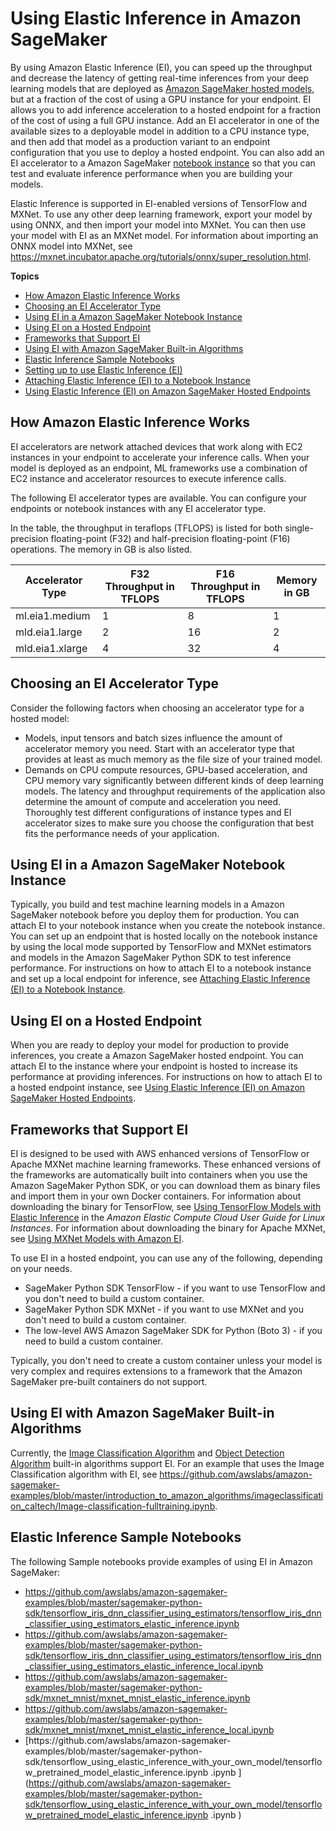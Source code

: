 # Using Elastic Inference in Amazon SageMaker<a name="ei"></a>

By using Amazon Elastic Inference \(EI\), you can speed up the throughput and decrease the latency of getting real\-time inferences from your deep learning models that are deployed as [Amazon SageMaker hosted models](https://docs.aws.amazon.com/sagemaker/latest/dg/how-it-works-hosting.html), but at a fraction of the cost of using a GPU instance for your endpoint\. EI allows you to add inference acceleration to a hosted endpoint for a fraction of the cost of using a full GPU instance\. Add an EI accelerator in one of the available sizes to a deployable model in addition to a CPU instance type, and then add that model as a production variant to an endpoint configuration that you use to deploy a hosted endpoint\. You can also add an EI accelerator to a Amazon SageMaker [notebook instance](https://docs.aws.amazon.com/sagemaker/latest/dg/nbi.html) so that you can test and evaluate inference performance when you are building your models\. 

Elastic Inference is supported in EI\-enabled versions of TensorFlow and MXNet\. To use any other deep learning framework, export your model by using ONNX, and then import your model into MXNet\. You can then use your model with EI as an MXNet model\. For information about importing an ONNX model into MXNet, see [https://mxnet\.incubator\.apache\.org/tutorials/onnx/super\_resolution\.html](https://mxnet.incubator.apache.org/tutorials/onnx/super_resolution.html)\.

**Topics**
+ [How Amazon Elastic Inference Works](#ei-how-it-works)
+ [Choosing an EI Accelerator Type](#ei-choose-type)
+ [Using EI in a Amazon SageMaker Notebook Instance](#ei-intro-notebook)
+ [Using EI on a Hosted Endpoint](#ei-intro-endpoint)
+ [Frameworks that Support EI](#ei-supported-frameworks)
+ [Using EI with Amazon SageMaker Built\-in Algorithms](#ei-built-in)
+ [Elastic Inference Sample Notebooks](#ei-intro-sample-nb)
+ [Setting up to use Elastic Inference \(EI\)](ei-setup.md)
+ [Attaching Elastic Inference \(EI\) to a Notebook Instance](ei-notebook-instance.md)
+ [Using Elastic Inference \(EI\) on Amazon SageMaker Hosted Endpoints](ei-endpoints.md)

## How Amazon Elastic Inference Works<a name="ei-how-it-works"></a>

EI accelerators are network attached devices that work along with EC2 instances in your endpoint to accelerate your inference calls\. When your model is deployed as an endpoint, ML frameworks use a combination of EC2 instance and accelerator resources to execute inference calls\.

The following EI accelerator types are available\. You can configure your endpoints or notebook instances with any EI accelerator type\.

In the table, the throughput in teraflops \(TFLOPS\) is listed for both single\-precision floating\-point \(F32\) and half\-precision floating\-point \(F16\) operations\. The memory in GB is also listed\.


| Accelerator Type | F32 Throughput in TFLOPS | F16 Throughput in TFLOPS | Memory in GB | 
| --- | --- | --- | --- | 
| ml\.eia1\.medium | 1 | 8 | 1 | 
| mld\.eia1\.large | 2 | 16 | 2 | 
| mld\.eia1\.xlarge | 4 | 32 | 4 | 

## Choosing an EI Accelerator Type<a name="ei-choose-type"></a>

Consider the following factors when choosing an accelerator type for a hosted model:
+ Models, input tensors and batch sizes influence the amount of accelerator memory you need\. Start with an accelerator type that provides at least as much memory as the file size of your trained model\.
+ Demands on CPU compute resources, GPU\-based acceleration, and CPU memory vary significantly between different kinds of deep learning models\. The latency and throughput requirements of the application also determine the amount of compute and acceleration you need\. Thoroughly test different configurations of instance types and EI accelerator sizes to make sure you choose the configuration that best fits the performance needs of your application\.

## Using EI in a Amazon SageMaker Notebook Instance<a name="ei-intro-notebook"></a>

Typically, you build and test machine learning models in a Amazon SageMaker notebook before you deploy them for production\. You can attach EI to your notebook instance when you create the notebook instance\. You can set up an endpoint that is hosted locally on the notebook instance by using the local mode supported by TensorFlow and MXNet estimators and models in the Amazon SageMaker Python SDK to test inference performance\. For instructions on how to attach EI to a notebook instance and set up a local endpoint for inference, see [Attaching Elastic Inference \(EI\) to a Notebook Instance](ei-notebook-instance.md)\.

## Using EI on a Hosted Endpoint<a name="ei-intro-endpoint"></a>

When you are ready to deploy your model for production to provide inferences, you create a Amazon SageMaker hosted endpoint\. You can attach EI to the instance where your endpoint is hosted to increase its performance at providing inferences\. For instructions on how to attach EI to a hosted endpoint instance, see [Using Elastic Inference \(EI\) on Amazon SageMaker Hosted Endpoints](ei-endpoints.md)\.

## Frameworks that Support EI<a name="ei-supported-frameworks"></a>

EI is designed to be used with AWS enhanced versions of TensorFlow or Apache MXNet machine learning frameworks\. These enhanced versions of the frameworks are automatically built into containers when you use the Amazon SageMaker Python SDK, or you can download them as binary files and import them in your own Docker containers\. For information about downloading the binary for TensorFlow, see [Using TensorFlow Models with Elastic Inference](https://docs.aws.amazon.com/AWSEC2/latest/UserGuide/working-with-ei.html#ei-tensorflow) in the *Amazon Elastic Compute Cloud User Guide for Linux Instances*\. For information about downloading the binary for Apache MXNet, see [Using MXNet Models with Amazon EI](https://docs.aws.amazon.com/AWSEC2/latest/UserGuide/working-with-ei.html#ei-mxnet)\.

To use EI in a hosted endpoint, you can use any of the following, depending on your needs\.
+ SageMaker Python SDK TensorFlow \- if you want to use TensorFlow and you don't need to build a custom container\.
+ SageMaker Python SDK MXNet \- if you want to use MXNet and you don't need to build a custom container\.
+ The low\-level AWS Amazon SageMaker SDK for Python \(Boto 3\) \- if you need to build a custom container\.

Typically, you don't need to create a custom container unless your model is very complex and requires extensions to a framework that the Amazon SageMaker pre\-built containers do not support\.

## Using EI with Amazon SageMaker Built\-in Algorithms<a name="ei-built-in"></a>

Currently, the [Image Classification Algorithm](image-classification.md) and [Object Detection Algorithm](object-detection.md) built\-in algorithms support EI\. For an example that uses the Image Classification algorithm with EI, see [https://github\.com/awslabs/amazon\-sagemaker\-examples/blob/master/introduction\_to\_amazon\_algorithms/imageclassification\_caltech/Image\-classification\-fulltraining\.ipynb](https://github.com/awslabs/amazon-sagemaker-examples/blob/master/introduction_to_amazon_algorithms/imageclassification_caltech/Image-classification-fulltraining.ipynb)\.

## Elastic Inference Sample Notebooks<a name="ei-intro-sample-nb"></a>

The following Sample notebooks provide examples of using EI in Amazon SageMaker:
+ [https://github\.com/awslabs/amazon\-sagemaker\-examples/blob/master/sagemaker\-python\-sdk/tensorflow\_iris\_dnn\_classifier\_using\_estimators/tensorflow\_iris\_dnn\_classifier\_using\_estimators\_elastic\_inference\.ipynb ](https://github.com/awslabs/amazon-sagemaker-examples/blob/master/sagemaker-python-sdk/tensorflow_iris_dnn_classifier_using_estimators/tensorflow_iris_dnn_classifier_using_estimators_elastic_inference.ipynb) 
+  [https://github\.com/awslabs/amazon\-sagemaker\-examples/blob/master/sagemaker\-python\-sdk/tensorflow\_iris\_dnn\_classifier\_using\_estimators/tensorflow\_iris\_dnn\_classifier\_using\_estimators\_elastic\_inference\_local\.ipynb ](https://github.com/awslabs/amazon-sagemaker-examples/blob/master/sagemaker-python-sdk/tensorflow_iris_dnn_classifier_using_estimators/tensorflow_iris_dnn_classifier_using_estimators_elastic_inference_local.ipynb) 
+ [https://github\.com/awslabs/amazon\-sagemaker\-examples/blob/master/sagemaker\-python\-sdk/mxnet\_mnist/mxnet\_mnist\_elastic\_inference\.ipynb ](https://github.com/awslabs/amazon-sagemaker-examples/blob/master/sagemaker-python-sdk/mxnet_mnist/mxnet_mnist_elastic_inference.ipynb)
+ [https://github\.com/awslabs/amazon\-sagemaker\-examples/blob/master/sagemaker\-python\-sdk/mxnet\_mnist/mxnet\_mnist\_elastic\_inference\_local\.ipynb ](https://github.com/awslabs/amazon-sagemaker-examples/blob/master/sagemaker-python-sdk/mxnet_mnist/mxnet_mnist_elastic_inference_local.ipynb) 
+ [https://github\.com/awslabs/amazon\-sagemaker\-examples/blob/master/sagemaker\-python\-sdk/tensorflow\_using\_elastic\_inference\_with\_your\_own\_model/tensorflow\_pretrained\_model\_elastic\_inference\.ipynb \.ipynb ](https://github.com/awslabs/amazon-sagemaker-examples/blob/master/sagemaker-python-sdk/tensorflow_using_elastic_inference_with_your_own_model/tensorflow_pretrained_model_elastic_inference.ipynb                     .ipynb                     )